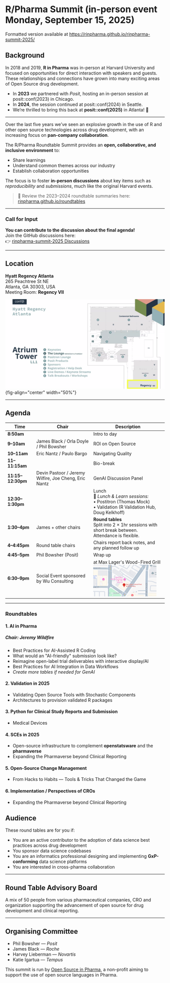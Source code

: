 # R/Pharma Summit (in-person event Monday, September 15, 2025)

Formatted version available at https://rinpharma.github.io/rinpharma-summit-2025/

## Background

In 2018 and 2019, **R in Pharma** was in-person at Harvard University and focused on opportunities for direct interaction with speakers and guests.  
These relationships and connections have grown into many exciting areas of Open Source drug development.  

- In **2023** we partnered with *Posit*, hosting an in-person session at posit::conf(2023) in Chicago.  
- In **2024**, the session continued at posit::conf(2024) in Seattle.  
- We’re thrilled to bring this back at **posit::conf(2025)** in Atlanta! 🎉

---

Over the last five years we’ve seen an explosive growth in the use of R and other open source technologies across drug development, with an increasing focus on **pan-company collaboration**.  

The R/Pharma Roundtable Summit provides an **open, collaborative, and inclusive environment** to:

- Share learnings  
- Understand common themes across our industry  
- Establish collaboration opportunities  

The focus is to foster **in-person discussions** about key items such as *reproducibility* and *submissions*, much like the original Harvard events.  

> 🔗 Review the 2023–2024 roundtable summaries here:  
> [rinpharma.github.io/roundtables](https://rinpharma.github.io/roundtables/)

---

### Call for Input

**You can contribute to the discussion about the final agenda!**  
Join the GitHub discussions here:  
👉 [rinpharma-summit-2025 Discussions](https://github.com/rinpharma/rinpharma-summit-2025/discussions)

---

## Location

**Hyatt Regency Atlanta**  
265 Peachtree St NE  
Atlanta, GA 30303, USA  
Meeting Room: **Regency VII**  

![Summit Room — Hyatt Regency Atlanta](hyatt_regency.png){fig-align="center" width="50%"}


---

## Agenda

| Time          | Chair                  | Description           |
|---------------|------------------------|-----------------------|
| **8:50am**    |                        | Intro to day    |
| **9–10am**    | James Black / Orla Doyle / Phil Bowsher    | ROI on Open Source  |
| **10–11am**   | Eric Nantz / Paulo Bargo           | Navigating Quality  |
| **11–11:15am**|                        | Bio-break  |
| **11:15–12:30pm** | Devin Pastoor / Jeremy Wilfire, Joe Cheng, Eric Nantz     | GenAI Discussion Panel  |
| **12:30–1:30pm** |                     | Lunch <br> 🍴 *Lunch & Learn sessions:* <br> • Postitron (Thomas Mock) <br> • Validation (R Validation Hub, Doug Kelkhoff)  |
| **1:30–4pm**  | James + other chairs   | **Round tables** <br> Split into 2 × 1hr sessions with short break between. Attendance is flexible. |
| **4–4:45pm**  | Round table chairs     | Chairs report back notes, and any planned follow up  |
| **4:45–5pm**  | Phil Bowsher (Posit)   | Wrap up  |
| **6:30–9pm**  | Social Event sponsored by Wu Consulting   |  at Max Lager's Wood-Fired Grill <br> <a href="https://www.google.com/maps/place/Max+Lager's+Wood-Fired+Grill+%26+Brewery/@33.7633241,-84.3874954,18z/data=!4m14!1m7!3m6!1s0x88f50479f0b45fe9:0x8c53b75958299abd!2sMax+Lager's+Wood-Fired+Grill+%26+Brewery!8m2!3d33.7633384!4d-84.3869351!16s%2Fm%2F01_23gr!3m5!1s0x88f50479f0b45fe9:0x8c53b75958299abd!8m2!3d33.7633384!4d-84.3869351!16s%2Fm%2F01_23gr?entry=ttu&g_ep=EgoyMDI1MDkwOS4wIKXMDSoASAFQAw%3D%3D" target="_blank"><img src ="max_lagers_wood_fired_grill.png" alt="Map to Max Lager's" width="200"></a>
---

### Roundtables

#### 1. AI in Pharma
##### Chair: Jeremy Wildfire
- Best Practices for AI-Assisted R Coding  
- What would an "AI-friendly" submission look like?  
- Reimagine open-label trial deliverables with interactive display/AI  
- Best Practices for AI Integration in Data Workflows  
- *Create more tables if needed for GenAI*  

#### 2. Validation in 2025
- Validating Open Source Tools with Stochastic Components  
- Architectures to provision validated R packages  

#### 3. Python for Clinical Study Reports and Submission
- Medical Devices  

#### 4. SCEs in 2025
- Open-source infrastructure to complement **openstatsware** and the **pharmaverse**  
- Expanding the Pharmaverse beyond Clinical Reporting  

#### 5. Open-Source Change Management
- From Hacks to Habits — Tools & Tricks That Changed the Game  

#### 6. Implementation / Perspectives of CROs
- Expanding the Pharmaverse beyond Clinical Reporting  

## Audience

These round tables are for you if:

- You are an active contributor to the adoption of data science best practices across drug development  
- You sponsor data science codebases  
- You are an informatics professional designing and implementing **GxP-conforming** data science platforms  
- You are interested in cross-pharma collaboration  

---

## Round Table Advisory Board

A mix of 50 people from various pharmaceutical companies, CRO and organization supporting the advancement of open source for drug development and clinical reporting.

---

## Organising Committee

- Phil Bowsher — *Posit*  
- James Black — *Roche*  
- Harvey Lieberman — *Novartis*  
- Katie Igartua — *Tempus*  

This summit is run by [Open Source in Pharma](https://opensourceinpharma.com/), a non-profit aiming to support the use of open source languages in Pharma.
